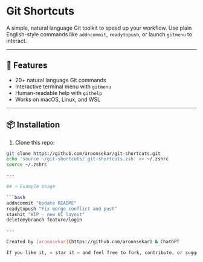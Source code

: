 
# Git Shortcuts

A simple, natural language Git toolkit to speed up your workflow.
Use plain English-style commands like `addncommit`, `readytopush`, or launch `gitmenu` to interact.

---

## 🚀 Features

- 20+ natural language Git commands
- Interactive terminal menu with `gitmenu`
- Human-readable help with `githelp`
- Works on macOS, Linux, and WSL

---

## 📦 Installation

1. Clone this repo:

```bash
git clone https://github.com/aroonsekar/git-shortcuts.git
echo 'source ~/git-shortcuts/.git-shortcuts.zsh' >> ~/.zshrc
source ~/.zshrc

---

## ⚡ Example Usage

```bash
addncommit "Update README"
readytopush "Fix merge conflict and push"
stashit "WIP - new UI layout"
deletemybranch feature/login

---

Created by [aroonsekar](https://github.com/aroonsekar) & ChatGPT

If you like it, ⭐️ star it — and feel free to fork, contribute, or suggest commands!



